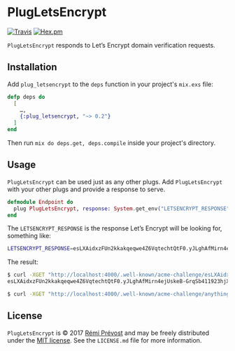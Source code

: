 PlugLetsEncrypt
=================

[![Travis](https://img.shields.io/travis/remiprev/plug_letsencrypt.svg?style=flat-square)](https://travis-ci.org/remiprev/plug_letsencrypt)
[![Hex.pm](https://img.shields.io/hexpm/v/plug_letsencrypt.svg?style=flat-square)](https://hex.pm/packages/plug_letsencrypt)

`PlugLetsEncrypt` responds to Let’s Encrypt domain verification requests.

Installation
------------

Add `plug_letsencrypt` to the `deps` function in your project's `mix.exs` file:

```elixir
defp deps do
  [
    …,
    {:plug_letsencrypt, "~> 0.2"}
  ]
end
```

Then run `mix do deps.get, deps.compile` inside your project's directory.

Usage
-----

`PlugLetsEncrypt` can be used just as any other plugs. Add `PlugLetsEncrypt`
with your other plugs and provide a response to serve.

```elixir
defmodule Endpoint do
  plug PlugLetsEncrypt, response: System.get_env("LETSENCRYPT_RESPONSE")
end
```

The `LETSENCRYPT_RESPONSE` is the response Let’s Encrypt will be looking for,
something like:

```bash
LETSENCRYPT_RESPONSE=esLXAidxzFUn2kkakqeqwe4Z6VqtechtQtF0.yJLghAfMirn4ejUskeB-GrqSb411923hjX-OWUvDtgc
```

The result:

```bash
$ curl -XGET "http://localhost:4000/.well-known/acme-challenge/esLXAidxzFUn2kkakqeqwe4Z6VqtechtQtF0"
esLXAidxzFUn2kkakqeqwe4Z6VqtechtQtF0.yJLghAfMirn4ejUskeB-GrqSb411923hjX-OWUvDtgc

$ curl -XGET "http://localhost:4000/.well-known/acme-challenge/anything"
```

License
-------

`PlugLetsEncrypt` is © 2017 [Rémi Prévost](http://exomel.com) and may be
freely distributed under the [MIT license](https://github.com/remiprev/plug_letsencrypt/blob/master/LICENSE.md). See the
`LICENSE.md` file for more information.
